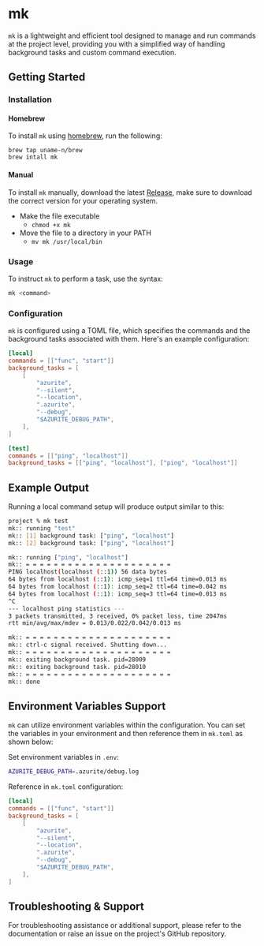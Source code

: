 # mk

`mk` is a lightweight and efficient tool designed to manage and run commands at the project level, providing you with a simplified way of handling background tasks and custom command execution.

## Getting Started

### Installation

#### Homebrew
To install `mk` using [homebrew](https://brew.sh), run the following:
```
brew tap uname-n/brew
brew intall mk
```

#### Manual
To install `mk` manually, download the latest [Release](https://github.com/uname-n/mk/releases), make sure to download the correct version for your operating system.

- Make the file executable
    - `chmod +x mk`
- Move the file to a directory in your PATH
    - `mv mk /usr/local/bin`

### Usage

To instruct `mk` to perform a task, use the syntax:

```bash
mk <command>
```

### Configuration

`mk` is configured using a TOML file, which specifies the commands and the background tasks associated with them. Here's an example configuration:

```toml
[local]
commands = [["func", "start"]]
background_tasks = [
    [
        "azurite",
        "--silent",
        "--location",
        ".azurite",
        "--debug",
        "$AZURITE_DEBUG_PATH",
    ],
]

[test]
commands = [["ping", "localhost"]]
background_tasks = [["ping", "localhost"], ["ping", "localhost"]]
```

## Example Output

Running a local command setup will produce output similar to this:

```bash
project % mk test
mk:: running "test"
mk:: [1] background task: ["ping", "localhost"]
mk:: [2] background task: ["ping", "localhost"]

mk:: running ["ping", "localhost"]
mk:: = = = = = = = = = = = = = = = = = = = = =
PING localhost(localhost (::1)) 56 data bytes
64 bytes from localhost (::1): icmp_seq=1 ttl=64 time=0.013 ms
64 bytes from localhost (::1): icmp_seq=2 ttl=64 time=0.042 ms
64 bytes from localhost (::1): icmp_seq=3 ttl=64 time=0.013 ms
^C
--- localhost ping statistics ---
3 packets transmitted, 3 received, 0% packet loss, time 2047ms
rtt min/avg/max/mdev = 0.013/0.022/0.042/0.013 ms

mk:: = = = = = = = = = = = = = = = = = = = = =
mk:: ctrl-c signal received. Shutting down...
mk:: = = = = = = = = = = = = = = = = = = = = =
mk:: exiting background task. pid=28009
mk:: exiting background task. pid=28010
mk:: = = = = = = = = = = = = = = = = = = = = =
mk:: done 
```

## Environment Variables Support

`mk` can utilize environment variables within the configuration. You can set the variables in your environment and then reference them in `mk.toml` as shown below:

Set environment variables in `.env`:

```bash
AZURITE_DEBUG_PATH=.azurite/debug.log
```

Reference in `mk.toml` configuration:

```toml
[local]
commands = [["func", "start"]]
background_tasks = [
    [
        "azurite",
        "--silent",
        "--location",
        ".azurite",
        "--debug",
        "$AZURITE_DEBUG_PATH",
    ],
]
```

## Troubleshooting & Support

For troubleshooting assistance or additional support, please refer to the documentation or raise an issue on the project's GitHub repository.